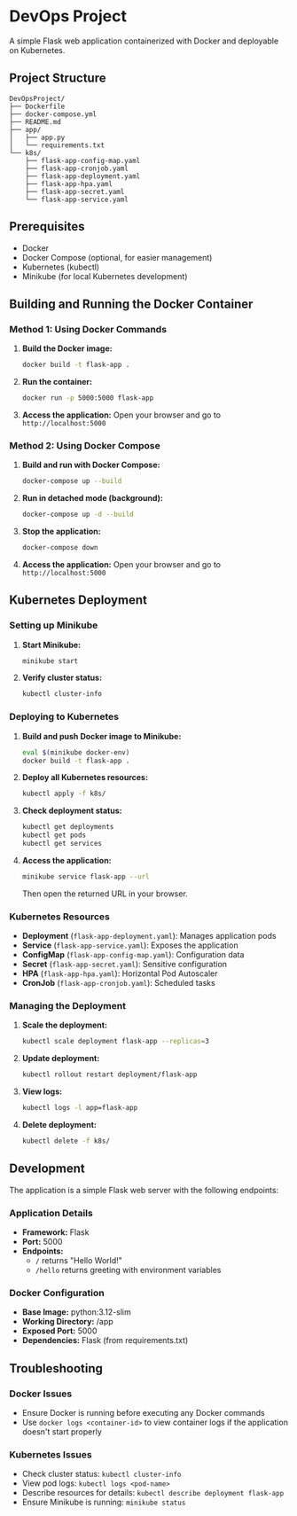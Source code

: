 # DevOps Project

A simple Flask web application containerized with Docker and deployable on Kubernetes.

## Project Structure

```
DevOpsProject/
├── Dockerfile
├── docker-compose.yml
├── README.md
├── app/
│   ├── app.py
│   └── requirements.txt
└── k8s/
    ├── flask-app-config-map.yaml
    ├── flask-app-cronjob.yaml
    ├── flask-app-deployment.yaml
    ├── flask-app-hpa.yaml
    ├── flask-app-secret.yaml
    └── flask-app-service.yaml
```

## Prerequisites

- Docker
- Docker Compose (optional, for easier management)
- Kubernetes (kubectl)
- Minikube (for local Kubernetes development)

## Building and Running the Docker Container

### Method 1: Using Docker Commands

1. **Build the Docker image:**
   ```bash
   docker build -t flask-app .
   ```

2. **Run the container:**
   ```bash
   docker run -p 5000:5000 flask-app
   ```

3. **Access the application:**
   Open your browser and go to `http://localhost:5000`

### Method 2: Using Docker Compose

1. **Build and run with Docker Compose:**
   ```bash
   docker-compose up --build
   ```

2. **Run in detached mode (background):**
   ```bash
   docker-compose up -d --build
   ```

3. **Stop the application:**
   ```bash
   docker-compose down
   ```

4. **Access the application:**
   Open your browser and go to `http://localhost:5000`

## Kubernetes Deployment

### Setting up Minikube

1. **Start Minikube:**
   ```bash
   minikube start
   ```

2. **Verify cluster status:**
   ```bash
   kubectl cluster-info
   ```

### Deploying to Kubernetes

1. **Build and push Docker image to Minikube:**
   ```bash
   eval $(minikube docker-env)
   docker build -t flask-app .
   ```

2. **Deploy all Kubernetes resources:**
   ```bash
   kubectl apply -f k8s/
   ```

3. **Check deployment status:**
   ```bash
   kubectl get deployments
   kubectl get pods
   kubectl get services
   ```

4. **Access the application:**
   ```bash
   minikube service flask-app --url
   ```
   Then open the returned URL in your browser.

### Kubernetes Resources

- **Deployment** (`flask-app-deployment.yaml`): Manages application pods
- **Service** (`flask-app-service.yaml`): Exposes the application
- **ConfigMap** (`flask-app-config-map.yaml`): Configuration data
- **Secret** (`flask-app-secret.yaml`): Sensitive configuration
- **HPA** (`flask-app-hpa.yaml`): Horizontal Pod Autoscaler
- **CronJob** (`flask-app-cronjob.yaml`): Scheduled tasks

### Managing the Deployment

1. **Scale the deployment:**
   ```bash
   kubectl scale deployment flask-app --replicas=3
   ```

2. **Update deployment:**
   ```bash
   kubectl rollout restart deployment/flask-app
   ```

3. **View logs:**
   ```bash
   kubectl logs -l app=flask-app
   ```

4. **Delete deployment:**
   ```bash
   kubectl delete -f k8s/
   ```

## Development

The application is a simple Flask web server with the following endpoints:

### Application Details

- **Framework:** Flask
- **Port:** 5000
- **Endpoints:** 
  - `/` returns "Hello World!"
  - `/hello` returns greeting with environment variables

### Docker Configuration

- **Base Image:** python:3.12-slim
- **Working Directory:** /app
- **Exposed Port:** 5000
- **Dependencies:** Flask (from requirements.txt)

## Troubleshooting

### Docker Issues
- Ensure Docker is running before executing any Docker commands
- Use `docker logs <container-id>` to view container logs if the application doesn't start properly

### Kubernetes Issues
- Check cluster status: `kubectl cluster-info`
- View pod logs: `kubectl logs <pod-name>`
- Describe resources for details: `kubectl describe deployment flask-app`
- Ensure Minikube is running: `minikube status`